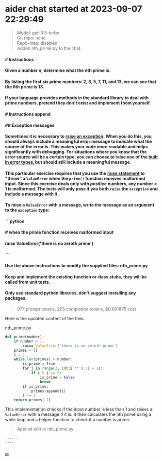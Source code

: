 
# aider chat started at 2023-09-07 22:29:49

> Model: gpt-3.5-turbo  
> Git repo: none  
> Repo-map: disabled  
> Added nth_prime.py to the chat.  

#### # Instructions  
####   
#### Given a number n, determine what the nth prime is.  
####   
#### By listing the first six prime numbers: 2, 3, 5, 7, 11, and 13, we can see that the 6th prime is 13.  
####   
#### If your language provides methods in the standard library to deal with prime numbers, pretend they don't exist and implement them yourself.  
#### # Instructions append  
####   
#### ## Exception messages  
####   
#### Sometimes it is necessary to [raise an exception](https://docs.python.org/3/tutorial/errors.html#raising-exceptions). When you do this, you should always include a **meaningful error message** to indicate what the source of the error is. This makes your code more readable and helps significantly with debugging. For situations where you know that the error source will be a certain type, you can choose to raise one of the [built in error types](https://docs.python.org/3/library/exceptions.html#base-classes), but should still include a meaningful message.  
####   
#### This particular exercise requires that you use the [raise statement](https://docs.python.org/3/reference/simple_stmts.html#the-raise-statement) to "throw" a `ValueError` when the `prime()` function receives malformed input. Since this exercise deals only with _positive_ numbers, any number < 1 is malformed.  The tests will only pass if you both `raise` the `exception` and include a message with it.  
####   
#### To raise a `ValueError` with a message, write the message as an argument to the `exception` type:  
####   
#### ```python  
#### # when the prime function receives malformed input  
#### raise ValueError('there is no zeroth prime')  
#### ```  
####   
#### ####  
####   
#### Use the above instructions to modify the supplied files: nth_prime.py  
#### Keep and implement the existing function or class stubs, they will be called from unit tests.  
#### Only use standard python libraries, don't suggest installing any packages.  
> 977 prompt tokens, 205 completion tokens, $0.001875 cost  

Here is the updated content of the files:

nth_prime.py
```python
def prime(number):
    if number < 1:
        raise ValueError('there is no zeroth prime')
    primes = []
    i = 2
    while len(primes) < number:
        is_prime = True
        for j in range(2, int(i ** 0.5) + 1):
            if i % j == 0:
                is_prime = False
                break
        if is_prime:
            primes.append(i)
        i += 1
    return primes[-1]
```

This implementation checks if the input number is less than 1 and raises a `ValueError` with a message if it is. It then calculates the nth prime using a while loop and a helper function to check if a number is prime.

> Applied edit to nth_prime.py  
```
......
----


OK

```